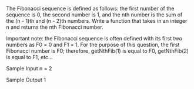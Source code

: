 The Fibonacci sequence is defined as follows: the first number of the sequence is 0, the second number is 1, and the nth number is the sum of the (n - 1)th and (n - 2)th numbers. Write a function that takes in an integer n and returns the nth Fibonacci number.

Important note: the Fibonacci sequence is often defined with its first two numbers as F0 = 0 and F1 = 1.
For the purpose of this question, the first Fibonacci number is F0; therefore, getNthFib(1) is equal to F0, getNthFib(2) is equal to F1, etc...

Sample Input
n = 2

Sample Output
1
